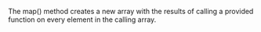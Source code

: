 The map() method creates a new array with the results of calling a provided function on every element in the calling array.
